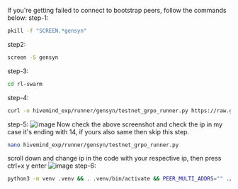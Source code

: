 If you're getting failed to connect to bootstrap peers, follow the commands below:
step-1:
```bash
pkill -f "SCREEN.*gensyn"
```
step2:
```bash
screen -S gensyn
```
step-3:
```bash
cd rl-swarm
```
step-4:
```bash
curl -o hivemind_exp/runner/gensyn/testnet_grpo_runner.py https://raw.githubusercontent.com/karandedhaa/rl-swarm/main/hivemind_exp/runner/gensyn/testnet_grpo_runner.py
```
step-5:
![image](https://github.com/user-attachments/assets/05cebb9d-3e30-41be-90d3-c3fc17dfc4eb)
Now check the above screenshot and check the ip in my case it's ending with 14, if yours also same then skip this step.
```bash
nano hivemind_exp/runner/gensyn/testnet_grpo_runner.py
```
scroll down and change ip in the code with your respective ip, then press ctrl+x y enter
![image](https://github.com/user-attachments/assets/62200c45-abd7-4102-972f-fc7bee809b85)
step-6:
```bash
python3 -m venv .venv && . .venv/bin/activate && PEER_MULTI_ADDRS="" ./run_rl_swarm.sh
```
